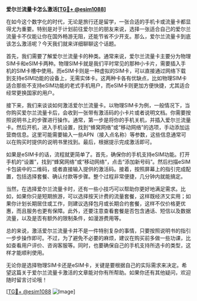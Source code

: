 **爱尔兰流量卡怎么激活[[TG💪+ @esim1088](https://t.me/s/esim1088)]**

在如今这个数字化的时代，无论是旅行还是留学，一张合适的手机卡或流量卡都显得尤为重要。特别是对于计划前往爱尔兰的朋友来说，选择一张适合自己的爱尔兰流量卡不仅能让你在国外畅游无阻，还能节省不少开支。那么，爱尔兰流量卡到底该怎么激活呢？今天我们就来详细聊聊这个话题。

首先，我们需要了解爱尔兰流量卡的种类。通常来说，爱尔兰流量卡主要分为物理SIM卡和eSIM卡两种。物理SIM卡就是我们平时常见的那种小卡片，需要插入手机的SIM卡槽中使用。而eSIM卡则是一种虚拟的SIM卡，可以直接通过网络下载到支持eSIM功能的设备上，无需实体卡。这两种卡各有优缺点，比如物理SIM卡适合那些不支持eSIM功能的老式手机用户，而eSIM卡则更加方便快捷，尤其适合经常更换国家的用户。

接下来，我们来谈谈如何激活爱尔兰流量卡。以物理SIM卡为例，一般情况下，当你购买爱尔兰流量卡后，会收到一张带有激活码的小卡片或者说明文档。你需要按照说明书上的步骤进行操作。通常，第一步是将你的手机关机，并插入爱尔兰流量卡。然后开机，进入手机设置，找到“蜂窝网络”或“移动网络”的选项，手动添加运营商信息。这里可能需要输入一些APN（接入点名称）等参数，这些信息通常可以在购买时提供的说明书里找到。最后，根据提示完成激活即可。

如果是eSIM卡的话，流程就更简单了。首先，确保你的手机支持eSIM功能。打开手机的“设置”，找到“蜂窝网络”或“移动网络”，点击“添加新号码”。然后扫描eSIM卡包装中的二维码，或者直接输入提供的激活码。接着，按照屏幕上的指引完成配置，包括选择套餐、确认付款等步骤。整个过程非常便捷，几分钟内就能搞定。

当然，在选择爱尔兰流量卡时，还有一些小技巧可以帮助你更好地满足需求。比如，如果你只是短期旅游，可以选择按天计费的流量套餐，这样既经济又实用；如果你计划长期居住或工作，则建议选择包月或长期合约套餐，这样不仅价格更优惠，而且服务也更有保障。此外，还要注意查看套餐是否包含通话、短信以及数据流量，以及是否有额外的限制条件，如漫游费用等。

总的来说，激活爱尔兰流量卡并不是一件特别复杂的事情，只要按照说明书的指引一步步操作即可。不过，为了避免不必要的麻烦，建议在购买前多做一些功课，比如查看用户评价、咨询客服等。同时，也要确保自己的手机支持所选卡的类型，这样才能顺利使用。

无论你是选择物理SIM卡还是eSIM卡，关键是要根据自己的实际需求来决定。希望这篇关于爱尔兰流量卡激活的文章能对你有所帮助。如果你还有其他疑问，欢迎随时留言讨论哦！

[[TG💪+ @esim1088](https://t.me/s/esim1088) ![Image](https://i.postimg.cc/4NQfJmqS/Snipaste-2025-05-13-00-14-12.png)]